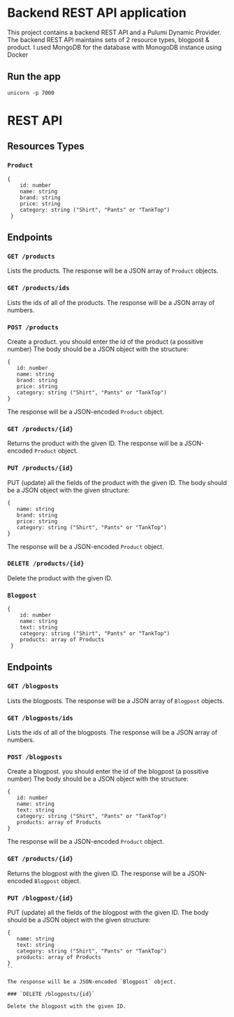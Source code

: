 # Backend REST API application

This project contains a backend REST API and a Pulumi Dynamic Provider. 
The backend REST API maintains sets of 2 resource types, blogpost & product.
I used MongoDB for the database with MonogoDB instance using Docker  

## Run the app

    unicorn -p 7000

# REST API

## Resources Types

### `Product`

```
{
    id: number
    name: string
    brand: string
    price: string
    category: string ("Shirt", "Pants" or "TankTop")
 }
 ```

## Endpoints

### `GET /products`

Lists the products.  The response will be a JSON array of `Product` objects.

### `GET /products/ids`

Lists the ids of all of the products.  The response will be a JSON array of numbers.

### `POST /products`

Create a product. you should enter the id of the product (a possitive number) 
The body should be a JSON object with the structure:
 
 ```
 {
    id: number
    name: string
    brand: string
    price: string
    category: string ("Shirt", "Pants" or "TankTop")
 }
 ```

 The response will be a JSON-encoded `Product` object.

### `GET /products/{id}`

Returns the product with the given ID.   The response will be a JSON-encoded `Product` object.

### `PUT /products/{id}`

PUT (update) all the fields of the product with the given ID.  The body should be a JSON object with the given structure:
 
 ```
 {
    name: string
    brand: string
    price: string
    category: string ("Shirt", "Pants" or "TankTop")
 }
 ```

 The response will be a JSON-encoded `Product` object.

### `DELETE /products/{id}`

Delete the product with the given ID.


### `Blogpost`

```
{
    id: number
    name: string
    text: string
    category: string ("Shirt", "Pants" or "TankTop")
    products: array of Products
 }
 ```

## Endpoints

### `GET /blogposts`

Lists the blogposts.  The response will be a JSON array of `Blogpost` objects.

### `GET /blogposts/ids`

Lists the ids of all of the blogposts.  The response will be a JSON array of numbers.

### `POST /blogposts`

Create a blogpost. you should enter the id of the blogpost (a possitive number) 
The body should be a JSON object with the structure:
 
 ```
 {
    id: number
    name: string
    text: string
    category: string ("Shirt", "Pants" or "TankTop")
    products: array of Products
 }
 ```

 The response will be a JSON-encoded `Product` object.

### `GET /products/{id}`

Returns the blogpost with the given ID.   The response will be a JSON-encoded `Blogpost` object.

### `PUT /blogpost/{id}`

PUT (update) all the fields of the blogpost with the given ID.  The body should be a JSON object with the given structure:
 
 ```
 {
    name: string
    text: string
    category: string ("Shirt", "Pants" or "TankTop")
    products: array of Products
 }
 ``

 The response will be a JSON-encoded `Blogpost` object.

### `DELETE /blogposts/{id}`

Delete the blogpost with the given ID.

